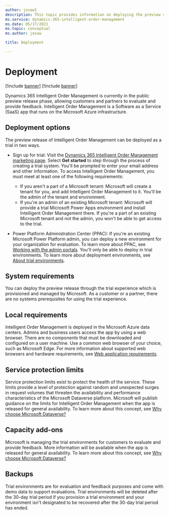 ```yaml
---
author: josaw1
description: This topic provides information on deploying the preview version of Dynamics 365 Intelligent Order Management.
ms.service: dynamics-365-intelligent-order-management
ms.date: 05/17/2021
ms.topic: conceptual
ms.author: josaw

title: Deployment

---
```



# Deployment

[!include [banner](includes/banner.md)]
[!include [banner](includes/preview-banner.md)]

Dynamics 365 Intelligent Order Management is currently in the public preview release phase, allowing customers and partners to evaluate and provide feedback. Intelligent Order Management is a Software as a Service (SaaS) app that runs on the Microsoft Azure infrastructure.

## Deployment options

The preview release of Intelligent Order Management can be deployed as a trial in two ways.

-   Sign up for trial: Visit the [Dynamics 365 Intelligent Order Management marketing page](https://dynamics.microsoft.com/intelligent-order-management/). Select **Get started** to step through the process of creating a trial system. You'll be prompted to enter your email address and other information. To access Intelligent Order Management, you must meet at least one of the following requirements: 
    - If you aren't a part of a Microsoft tenant: Microsoft will create a tenant for you, and add Intelligent Order Management to it. You'll be the admin of the tenant and environment. 
    - If you're an admin of an existing Microsoft tenant: Microsoft will provide a trial Microsoft Power Apps environment and install Intelligent Order Management there. If you're a part of an existing Microsoft tenant and not the admin, you won't be able to get access to the trial. 

-   Power Platform Administration Center (PPAC): If you're an existing Microsoft Power Platform admin, you can deploy a new environment for your organization for evaluation. To learn more about PPAC, see [Working with the admin portals](https://docs.microsoft.com/power-platform/admin/wp-work-with-admin-portals). You'll only be able to deploy in trial environments. To learn more about deployment environments, see [About trial environments](https://docs.microsoft.com/power-platform/admin/trial-environments).

## System requirements

You can deploy the preview release through the trial experience which is provisioned and managed by Microsoft. As a customer or a partner, there are no systems prerequisites for using the trial experience.

## Local requirements

Intelligent Order Management is deployed in the Microsoft Azure data centers. Admins and business users access the app by using a web browser. There are no components that must be downloaded and configured on a user machine. Use a common web browser of your choice, such as Microsoft Edge. For more information about supported web browsers and hardware requirements, see [Web application requirements](https://docs.microsoft.com/power-platform/admin/web-application-requirements).

## Service protection limits

Service protection limits exist to protect the health of the service. These limits provide a level of protection against random and unexpected surges in request volumes that threaten the availability and performance characteristics of the Microsoft Dataverse platform. Microsoft will publish guidance on the limits for Intelligent Order Management when the app is released for general availability. To learn more about this concept, see [Why choose Microsoft Dataverse?](https://docs.microsoft.com/powerapps/maker/data-platform/why-dataverse-overview)

## Capacity add-ons

Microsoft is managing the trial environments for customers to evaluate and provide feedback. More information will be available when the app is released for general availability. To learn more about this concept, see [Why choose Microsoft Dataverse?](https://docs.microsoft.com/powerapps/maker/data-platform/why-dataverse-overview)

## Backups

Trial environments are for evaluation and feedback purposes and come with demo data to support evaluations. Trial environments will be deleted after the 30-day trial period if you provision a trial environment and your environment isn't designated to be recovered after the 30-day trial period has ended.
